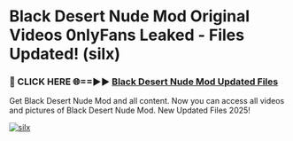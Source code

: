 # Black Desert Nude Mod Original Videos 0nlyFans Leaked - Files Updated! (silx)

<h3>🔴 CLICK HERE 🌐==►► <a href="https://tinyurl.com/4mcuefdz" rel="nofollow">Black Desert Nude Mod Updated Files</a></h3>

Get Black Desert Nude Mod and all content. Now you can access all videos and pictures of Black Desert Nude Mod. New Updated Files 2025!

[![silx](https://i.imgur.com/StAQSOY.gif)](https://tinyurl.com/4mcuefdz)
